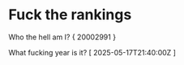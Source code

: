 # Fuck the rankings

Who the hell am I?
{ 20002991 }

What fucking year is it?
[ 2025-05-17T21:40:00Z ]
